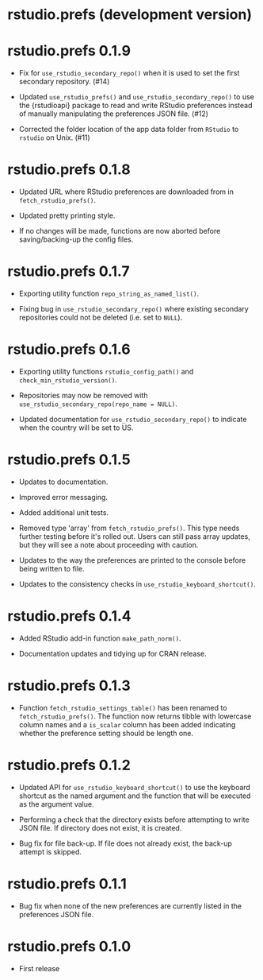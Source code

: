 # rstudio.prefs (development version)

# rstudio.prefs 0.1.9

* Fix for `use_rstudio_secondary_repo()` when it is used to set the first secondary repository. (#14)

* Updated `use_rstudio_prefs()` and `use_rstudio_secondary_repo()` to use the {rstudioapi} package to read and write RStudio preferences instead of manually manipulating the preferences JSON file. (#12)

* Corrected the folder location of the app data folder from `RStudio` to `rstudio` on Unix. (#11)

# rstudio.prefs 0.1.8

* Updated URL where RStudio preferences are downloaded from in `fetch_rstudio_prefs()`.

* Updated pretty printing style.

* If no changes will be made, functions are now aborted before saving/backing-up the config files.

# rstudio.prefs 0.1.7

* Exporting utility function `repo_string_as_named_list()`.

* Fixing bug in `use_rstudio_secondary_repo()` where existing secondary repositories could not be deleted (i.e. set to `NULL`).

# rstudio.prefs 0.1.6

* Exporting utility functions `rstudio_config_path()` and `check_min_rstudio_version()`.

* Repositories may now be removed with `use_rstudio_secondary_repo(repo_name = NULL)`.

* Updated documentation for `use_rstudio_secondary_repo()` to indicate when the country will be set to US.

# rstudio.prefs 0.1.5

* Updates to documentation.

* Improved error messaging.

* Added additional unit tests.

* Removed type 'array' from `fetch_rstudio_prefs()`. This type needs further testing before it's rolled out. Users can still pass array updates, but they will see a note about proceeding with caution.

* Updates to the way the preferences are printed to the console before being written to file.

* Updates to the consistency checks in `use_rstudio_keyboard_shortcut()`.

# rstudio.prefs 0.1.4

* Added RStudio add-in function `make_path_norm()`.

* Documentation updates and tidying up for CRAN release.

# rstudio.prefs 0.1.3

* Function `fetch_rstudio_settings_table()` has been renamed to `fetch_rstudio_prefs()`. The function now returns tibble with lowercase column names and a `is_scalar` column has been added indicating whether the preference setting should be length one.

# rstudio.prefs 0.1.2

* Updated API for `use_rstudio_keyboard_shortcut()` to use the keyboard shortcut as the named argument and the function that will be executed as the argument value.

* Performing a check that the directory exists before attempting to write JSON file. If directory does not exist, it is created.

* Bug fix for file back-up. If file does not already exist, the back-up attempt is skipped.

# rstudio.prefs 0.1.1

* Bug fix when none of the new preferences are currently listed in the preferences JSON file.

# rstudio.prefs 0.1.0

* First release
